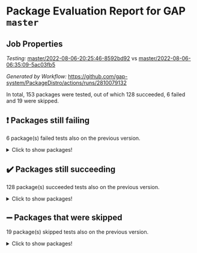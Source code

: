 # Package Evaluation Report for GAP `master`

## Job Properties

*Testing:* [master/2022-08-06-20:25:46-8592bd92](https://github.com/gap-system/PackageDistro/blob/data/reports/master/2022-08-06-20:25:46-8592bd92) vs [master/2022-08-06-06:35:09-5ac03fb5](https://github.com/gap-system/PackageDistro/blob/data/reports/master/2022-08-06-06:35:09-5ac03fb5)

*Generated by Workflow:* https://github.com/gap-system/PackageDistro/actions/runs/2810079132

In total, 153 packages were tested, out of which 128 succeeded, 6 failed and 19 were skipped.

## :exclamation: Packages still failing

6 package(s) failed tests also on the previous version.
<details><summary>Click to show packages!</summary>

- francy 1.2.4 [(failure)](https://github.com/gap-system/PackageDistro/runs/7707237059?check_suite_focus=true)
- hap 1.46 [(failure)](https://github.com/gap-system/PackageDistro/runs/7707237234?check_suite_focus=true)
- packagemanager 1.2 [(failure)](https://github.com/gap-system/PackageDistro/runs/7707238573?check_suite_focus=true)
- recog 1.3.2 [(failure)](https://github.com/gap-system/PackageDistro/runs/7707238965?check_suite_focus=true)
- semigroups 5.0.0 [(failure)](https://github.com/gap-system/PackageDistro/runs/7707239115?check_suite_focus=true)
- yangbaxter 0.10.0 [(failure)](https://github.com/gap-system/PackageDistro/runs/7707240028?check_suite_focus=true)
</details>

## :heavy_check_mark: Packages still succeeding

128 package(s) succeeded tests also on the previous version.
<details><summary>Click to show packages!</summary>

- ace 5.5 [(success)](https://github.com/gap-system/PackageDistro/runs/7707235939?check_suite_focus=true)
- aclib 1.3.2 [(success)](https://github.com/gap-system/PackageDistro/runs/7707235952?check_suite_focus=true)
- agt 0.2 [(success)](https://github.com/gap-system/PackageDistro/runs/7707235980?check_suite_focus=true)
- alnuth 3.2.1 [(success)](https://github.com/gap-system/PackageDistro/runs/7707236048?check_suite_focus=true)
- anupq 3.2.6 [(success)](https://github.com/gap-system/PackageDistro/runs/7707236122?check_suite_focus=true)
- atlasrep 2.1.4 [(success)](https://github.com/gap-system/PackageDistro/runs/7707236192?check_suite_focus=true)
- autodoc 2022.07.10 [(success)](https://github.com/gap-system/PackageDistro/runs/7707236291?check_suite_focus=true)
- automata 1.15 [(success)](https://github.com/gap-system/PackageDistro/runs/7707236355?check_suite_focus=true)
- automgrp 1.3.2 [(success)](https://github.com/gap-system/PackageDistro/runs/7707236398?check_suite_focus=true)
- autpgrp 1.11 [(success)](https://github.com/gap-system/PackageDistro/runs/7707236425?check_suite_focus=true)
- cap 2022.06-05 [(success)](https://github.com/gap-system/PackageDistro/runs/7707236446?check_suite_focus=true)
- caratinterface 2.3.4 [(success)](https://github.com/gap-system/PackageDistro/runs/7707236466?check_suite_focus=true)
- cddinterface 2020.06.24 [(success)](https://github.com/gap-system/PackageDistro/runs/7707236486?check_suite_focus=true)
- circle 1.6.5 [(success)](https://github.com/gap-system/PackageDistro/runs/7707236499?check_suite_focus=true)
- classicpres 1.22 [(success)](https://github.com/gap-system/PackageDistro/runs/7707236508?check_suite_focus=true)
- cohomolo 1.6.10 [(success)](https://github.com/gap-system/PackageDistro/runs/7707236527?check_suite_focus=true)
- congruence 1.2.4 [(success)](https://github.com/gap-system/PackageDistro/runs/7707236539?check_suite_focus=true)
- corelg 1.56 [(success)](https://github.com/gap-system/PackageDistro/runs/7707236554?check_suite_focus=true)
- crime 1.6 [(success)](https://github.com/gap-system/PackageDistro/runs/7707236575?check_suite_focus=true)
- crisp 1.4.5 [(success)](https://github.com/gap-system/PackageDistro/runs/7707236593?check_suite_focus=true)
- crypting 0.10 [(success)](https://github.com/gap-system/PackageDistro/runs/7707236614?check_suite_focus=true)
- cryst 4.1.25 [(success)](https://github.com/gap-system/PackageDistro/runs/7707236634?check_suite_focus=true)
- crystcat 1.1.10 [(success)](https://github.com/gap-system/PackageDistro/runs/7707236657?check_suite_focus=true)
- ctbllib 1.3.4 [(success)](https://github.com/gap-system/PackageDistro/runs/7707236689?check_suite_focus=true)
- cubefree 1.19 [(success)](https://github.com/gap-system/PackageDistro/runs/7707236710?check_suite_focus=true)
- curlinterface 2.2.2 [(success)](https://github.com/gap-system/PackageDistro/runs/7707236733?check_suite_focus=true)
- cvec 2.7.6 [(success)](https://github.com/gap-system/PackageDistro/runs/7707236753?check_suite_focus=true)
- datastructures 0.2.7 [(success)](https://github.com/gap-system/PackageDistro/runs/7707236764?check_suite_focus=true)
- deepthought 1.0.5 [(success)](https://github.com/gap-system/PackageDistro/runs/7707236785?check_suite_focus=true)
- design 1.7 [(success)](https://github.com/gap-system/PackageDistro/runs/7707236799?check_suite_focus=true)
- difsets 2.3.1 [(success)](https://github.com/gap-system/PackageDistro/runs/7707236809?check_suite_focus=true)
- digraphs 1.5.3 [(success)](https://github.com/gap-system/PackageDistro/runs/7707236818?check_suite_focus=true)
- edim 1.3.5 [(success)](https://github.com/gap-system/PackageDistro/runs/7707236837?check_suite_focus=true)
- example 4.3.2 [(success)](https://github.com/gap-system/PackageDistro/runs/7707236849?check_suite_focus=true)
- factint 1.6.3 [(success)](https://github.com/gap-system/PackageDistro/runs/7707236864?check_suite_focus=true)
- ferret 1.0.8 [(success)](https://github.com/gap-system/PackageDistro/runs/7707236882?check_suite_focus=true)
- fga 1.4.0 [(success)](https://github.com/gap-system/PackageDistro/runs/7707236897?check_suite_focus=true)
- fining 1.5 [(success)](https://github.com/gap-system/PackageDistro/runs/7707236919?check_suite_focus=true)
- float 1.0.3 [(success)](https://github.com/gap-system/PackageDistro/runs/7707236934?check_suite_focus=true)
- format 1.4.3 [(success)](https://github.com/gap-system/PackageDistro/runs/7707236963?check_suite_focus=true)
- forms 1.2.8 [(success)](https://github.com/gap-system/PackageDistro/runs/7707236988?check_suite_focus=true)
- fplsa 1.2.5 [(success)](https://github.com/gap-system/PackageDistro/runs/7707237011?check_suite_focus=true)
- fr 2.4.9 [(success)](https://github.com/gap-system/PackageDistro/runs/7707237031?check_suite_focus=true)
- fwtree 1.3 [(success)](https://github.com/gap-system/PackageDistro/runs/7707237075?check_suite_focus=true)
- gbnp 1.0.5 [(success)](https://github.com/gap-system/PackageDistro/runs/7707237090?check_suite_focus=true)
- generalizedmorphismsforcap 2022.05-01 [(success)](https://github.com/gap-system/PackageDistro/runs/7707237110?check_suite_focus=true)
- genss 1.6.7 [(success)](https://github.com/gap-system/PackageDistro/runs/7707237129?check_suite_focus=true)
- gradedringforhomalg 2022.07-01 [(success)](https://github.com/gap-system/PackageDistro/runs/7707237142?check_suite_focus=true)
- grape 4.8.5 [(success)](https://github.com/gap-system/PackageDistro/runs/7707237159?check_suite_focus=true)
- groupoids 1.69 [(success)](https://github.com/gap-system/PackageDistro/runs/7707237175?check_suite_focus=true)
- grpconst 2.6.2 [(success)](https://github.com/gap-system/PackageDistro/runs/7707237185?check_suite_focus=true)
- guarana 0.96.3 [(success)](https://github.com/gap-system/PackageDistro/runs/7707237200?check_suite_focus=true)
- guava 3.16 [(success)](https://github.com/gap-system/PackageDistro/runs/7707237214?check_suite_focus=true)
- hapcryst 0.1.15 [(success)](https://github.com/gap-system/PackageDistro/runs/7707237262?check_suite_focus=true)
- hecke 1.5.3 [(success)](https://github.com/gap-system/PackageDistro/runs/7707237282?check_suite_focus=true)
- help 3.5 [(success)](https://github.com/gap-system/PackageDistro/runs/7707237305?check_suite_focus=true)
- idrel 2.44 [(success)](https://github.com/gap-system/PackageDistro/runs/7707237330?check_suite_focus=true)
- images 1.3.1 [(success)](https://github.com/gap-system/PackageDistro/runs/7707237354?check_suite_focus=true)
- intpic 0.3.0 [(success)](https://github.com/gap-system/PackageDistro/runs/7707237375?check_suite_focus=true)
- io 4.7.2 [(success)](https://github.com/gap-system/PackageDistro/runs/7707237400?check_suite_focus=true)
- irredsol 1.4.3 [(success)](https://github.com/gap-system/PackageDistro/runs/7707237415?check_suite_focus=true)
- json 2.1.0 [(success)](https://github.com/gap-system/PackageDistro/runs/7707237432?check_suite_focus=true)
- jupyterkernel 1.4.1 [(success)](https://github.com/gap-system/PackageDistro/runs/7707237448?check_suite_focus=true)
- jupyterviz 1.5.1 [(success)](https://github.com/gap-system/PackageDistro/runs/7707237465?check_suite_focus=true)
- kan 1.34 [(success)](https://github.com/gap-system/PackageDistro/runs/7707237480?check_suite_focus=true)
- kbmag 1.5.9 [(success)](https://github.com/gap-system/PackageDistro/runs/7707237504?check_suite_focus=true)
- laguna 3.9.5 [(success)](https://github.com/gap-system/PackageDistro/runs/7707237554?check_suite_focus=true)
- liealgdb 2.2.1 [(success)](https://github.com/gap-system/PackageDistro/runs/7707237601?check_suite_focus=true)
- liepring 2.7 [(success)](https://github.com/gap-system/PackageDistro/runs/7707237662?check_suite_focus=true)
- liering 2.4.2 [(success)](https://github.com/gap-system/PackageDistro/runs/7707237734?check_suite_focus=true)
- linearalgebraforcap 2022.06-03 [(success)](https://github.com/gap-system/PackageDistro/runs/7707237806?check_suite_focus=true)
- loops 3.4.2 [(success)](https://github.com/gap-system/PackageDistro/runs/7707237877?check_suite_focus=true)
- lpres 1.0.3 [(success)](https://github.com/gap-system/PackageDistro/runs/7707237983?check_suite_focus=true)
- majoranaalgebras 1.4 [(success)](https://github.com/gap-system/PackageDistro/runs/7707238044?check_suite_focus=true)
- mapclass 1.4.5 [(success)](https://github.com/gap-system/PackageDistro/runs/7707238072?check_suite_focus=true)
- matgrp 0.64 [(success)](https://github.com/gap-system/PackageDistro/runs/7707238097?check_suite_focus=true)
- modisom 2.5.2 [(success)](https://github.com/gap-system/PackageDistro/runs/7707238110?check_suite_focus=true)
- modulepresentationsforcap 2022.05-03 [(success)](https://github.com/gap-system/PackageDistro/runs/7707238131?check_suite_focus=true)
- monoidalcategories 2022.06-07 [(success)](https://github.com/gap-system/PackageDistro/runs/7707238155?check_suite_focus=true)
- nconvex 2020.11-04 [(success)](https://github.com/gap-system/PackageDistro/runs/7707238209?check_suite_focus=true)
- nilmat 1.4.2 [(success)](https://github.com/gap-system/PackageDistro/runs/7707238274?check_suite_focus=true)
- nock 1.5 [(success)](https://github.com/gap-system/PackageDistro/runs/7707238319?check_suite_focus=true)
- normalizinterface 1.3.3 [(success)](https://github.com/gap-system/PackageDistro/runs/7707238376?check_suite_focus=true)
- nq 2.5.8 [(success)](https://github.com/gap-system/PackageDistro/runs/7707238430?check_suite_focus=true)
- numericalsgps 1.3.1 [(success)](https://github.com/gap-system/PackageDistro/runs/7707238468?check_suite_focus=true)
- openmath 11.5.1 [(success)](https://github.com/gap-system/PackageDistro/runs/7707238499?check_suite_focus=true)
- orb 4.8.5 [(success)](https://github.com/gap-system/PackageDistro/runs/7707238537?check_suite_focus=true)
- patternclass 2.4.2 [(success)](https://github.com/gap-system/PackageDistro/runs/7707238623?check_suite_focus=true)
- permut 2.0.4 [(success)](https://github.com/gap-system/PackageDistro/runs/7707238664?check_suite_focus=true)
- polenta 1.3.10 [(success)](https://github.com/gap-system/PackageDistro/runs/7707238703?check_suite_focus=true)
- polymaking 0.8.6 [(success)](https://github.com/gap-system/PackageDistro/runs/7707238732?check_suite_focus=true)
- primgrp 3.4.2 [(success)](https://github.com/gap-system/PackageDistro/runs/7707238766?check_suite_focus=true)
- profiling 2.5.0 [(success)](https://github.com/gap-system/PackageDistro/runs/7707238797?check_suite_focus=true)
- qpa 1.34 [(success)](https://github.com/gap-system/PackageDistro/runs/7707238841?check_suite_focus=true)
- quagroup 1.8.3 [(success)](https://github.com/gap-system/PackageDistro/runs/7707238870?check_suite_focus=true)
- radiroot 2.9 [(success)](https://github.com/gap-system/PackageDistro/runs/7707238897?check_suite_focus=true)
- rcwa 4.7.0 [(success)](https://github.com/gap-system/PackageDistro/runs/7707238918?check_suite_focus=true)
- rds 1.8 [(success)](https://github.com/gap-system/PackageDistro/runs/7707238938?check_suite_focus=true)
- repndecomp 1.2.1 [(success)](https://github.com/gap-system/PackageDistro/runs/7707239000?check_suite_focus=true)
- repsn 3.1.0 [(success)](https://github.com/gap-system/PackageDistro/runs/7707239034?check_suite_focus=true)
- resclasses 4.7.3 [(success)](https://github.com/gap-system/PackageDistro/runs/7707239062?check_suite_focus=true)
- scscp 2.3.1 [(success)](https://github.com/gap-system/PackageDistro/runs/7707239091?check_suite_focus=true)
- sglppow 2.2 [(success)](https://github.com/gap-system/PackageDistro/runs/7707239147?check_suite_focus=true)
- sgpviz 0.999.5 [(success)](https://github.com/gap-system/PackageDistro/runs/7707239176?check_suite_focus=true)
- simpcomp 2.1.14 [(success)](https://github.com/gap-system/PackageDistro/runs/7707239234?check_suite_focus=true)
- singular 2020.12.18 [(success)](https://github.com/gap-system/PackageDistro/runs/7707239262?check_suite_focus=true)
- sla 1.5.3 [(success)](https://github.com/gap-system/PackageDistro/runs/7707239311?check_suite_focus=true)
- smallgrp 1.5 [(success)](https://github.com/gap-system/PackageDistro/runs/7707239328?check_suite_focus=true)
- smallsemi 0.6.13 [(success)](https://github.com/gap-system/PackageDistro/runs/7707239354?check_suite_focus=true)
- sonata 2.9.4 [(success)](https://github.com/gap-system/PackageDistro/runs/7707239379?check_suite_focus=true)
- sophus 1.26 [(success)](https://github.com/gap-system/PackageDistro/runs/7707239436?check_suite_focus=true)
- spinsym 1.5.2 [(success)](https://github.com/gap-system/PackageDistro/runs/7707239479?check_suite_focus=true)
- symbcompcc 1.3.2 [(success)](https://github.com/gap-system/PackageDistro/runs/7707239519?check_suite_focus=true)
- thelma 1.3 [(success)](https://github.com/gap-system/PackageDistro/runs/7707239555?check_suite_focus=true)
- tomlib 1.2.9 [(success)](https://github.com/gap-system/PackageDistro/runs/7707239579?check_suite_focus=true)
- toric 1.9.5 [(success)](https://github.com/gap-system/PackageDistro/runs/7707239617?check_suite_focus=true)
- toricvarieties 2022.07.13 [(success)](https://github.com/gap-system/PackageDistro/runs/7707239646?check_suite_focus=true)
- transgrp 3.6.3 [(success)](https://github.com/gap-system/PackageDistro/runs/7707239673?check_suite_focus=true)
- ugaly 4.0.3 [(success)](https://github.com/gap-system/PackageDistro/runs/7707239707?check_suite_focus=true)
- unipot 1.5 [(success)](https://github.com/gap-system/PackageDistro/runs/7707239732?check_suite_focus=true)
- unitlib 4.1.0 [(success)](https://github.com/gap-system/PackageDistro/runs/7707239754?check_suite_focus=true)
- utils 0.76 [(success)](https://github.com/gap-system/PackageDistro/runs/7707239810?check_suite_focus=true)
- uuid 0.7 [(success)](https://github.com/gap-system/PackageDistro/runs/7707239840?check_suite_focus=true)
- walrus 0.9991 [(success)](https://github.com/gap-system/PackageDistro/runs/7707239864?check_suite_focus=true)
- wedderga 4.10.2 [(success)](https://github.com/gap-system/PackageDistro/runs/7707239908?check_suite_focus=true)
- xmod 2.88 [(success)](https://github.com/gap-system/PackageDistro/runs/7707239935?check_suite_focus=true)
- xmodalg 1.22 [(success)](https://github.com/gap-system/PackageDistro/runs/7707239982?check_suite_focus=true)
- zeromqinterface 0.14 [(success)](https://github.com/gap-system/PackageDistro/runs/7707240126?check_suite_focus=true)
</details>

## :heavy_minus_sign: Packages that were skipped

19 package(s) skipped tests also on the previous version.
<details><summary>Click to show packages!</summary>

- 4ti2interface 2022.03-01 [(skipped)](https://github.com/gap-system/PackageDistro/runs/7707183305?check_suite_focus=true)
- browse 1.8.14 [(skipped)](https://github.com/gap-system/PackageDistro/runs/7707183305?check_suite_focus=true)
- examplesforhomalg 2022.03-01 [(skipped)](https://github.com/gap-system/PackageDistro/runs/7707183305?check_suite_focus=true)
- gapdoc 1.6.5 [(skipped)](https://github.com/gap-system/PackageDistro/runs/7707183305?check_suite_focus=true)
- gauss 2022.03-01 [(skipped)](https://github.com/gap-system/PackageDistro/runs/7707183305?check_suite_focus=true)
- gaussforhomalg 2022.03-01 [(skipped)](https://github.com/gap-system/PackageDistro/runs/7707183305?check_suite_focus=true)
- gradedmodules 2022.03-01 [(skipped)](https://github.com/gap-system/PackageDistro/runs/7707183305?check_suite_focus=true)
- homalg 2022.03-01 [(skipped)](https://github.com/gap-system/PackageDistro/runs/7707183305?check_suite_focus=true)
- homalgtocas 2022.07-01 [(skipped)](https://github.com/gap-system/PackageDistro/runs/7707183305?check_suite_focus=true)
- io_forhomalg 2022.03-01 [(skipped)](https://github.com/gap-system/PackageDistro/runs/7707183305?check_suite_focus=true)
- itc 1.5.1 [(skipped)](https://github.com/gap-system/PackageDistro/runs/7707183305?check_suite_focus=true)
- localizeringforhomalg 2022.03-01 [(skipped)](https://github.com/gap-system/PackageDistro/runs/7707183305?check_suite_focus=true)
- matricesforhomalg 2022.06-01 [(skipped)](https://github.com/gap-system/PackageDistro/runs/7707183305?check_suite_focus=true)
- modules 2022.03-01 [(skipped)](https://github.com/gap-system/PackageDistro/runs/7707183305?check_suite_focus=true)
- polycyclic 2.16 [(skipped)](https://github.com/gap-system/PackageDistro/runs/7707183305?check_suite_focus=true)
- ringsforhomalg 2022.07-01 [(skipped)](https://github.com/gap-system/PackageDistro/runs/7707183305?check_suite_focus=true)
- sco 2022.03-01 [(skipped)](https://github.com/gap-system/PackageDistro/runs/7707183305?check_suite_focus=true)
- toolsforhomalg 2022.05-01 [(skipped)](https://github.com/gap-system/PackageDistro/runs/7707183305?check_suite_focus=true)
- xgap 4.31 [(skipped)](https://github.com/gap-system/PackageDistro/runs/7707183305?check_suite_focus=true)
</details>

